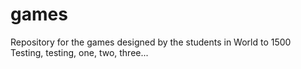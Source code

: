 # games
Repository for the games designed by the students in World to 1500
Testing, testing, one, two, three...
